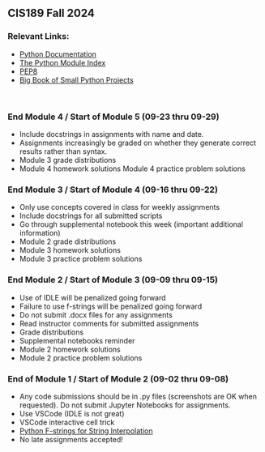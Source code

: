 
## CIS189 Fall 2024

### Relevant Links:

- [Python Documentation](https://docs.python.org/3/)
- [The Python Module Index](https://docs.python.org/3/py-modindex.html)
- [PEP8](https://peps.python.org/pep-0008/)
- [Big Book of Small Python Projects](https://inventwithpython.com/bigbookpython/)

<br>

### End Module 4 / Start of Module 5 (09-23 thru 09-29)

- Include docstrings in assignments with name and date. 
- Assignments increasingly be graded on whether they generate correct results
rather than syntax. 
-  Module 3 grade distributions
- Module 4 homework solutions
Module 4 practice problem solutions 


### End Module 3 / Start of Module 4 (09-16 thru 09-22)

- Only use concepts covered in class for weekly assignments 
- Include docstrings for all submitted scripts  
- Go through supplemental notebook this week (important additional information) 
- Module 2 grade distributions 
- Module 3 homework solutions 
- Module 3 practice problem solutions 




### End Module 2 / Start of Module 3 (09-09 thru 09-15)

- Use of IDLE will be penalized going forward 
- Failure to use f-strings will be penalized going forward
- Do not submit .docx files for any assignments
- Read instructor comments for submitted assignments
- Grade distributions
- Supplemental notebooks reminder
- Module 2 homework solutions
- Module 2 practice problem solutions



### End of Module 1 / Start of Module 2 (09-02 thru 09-08)

- Any code submissions should be in .py files (screenshots are OK when requested).
Do not submit Jupyter Notebooks for assignments. 
- Use VSCode (IDLE is not great)
- VSCode interactive cell trick
- [Python F-strings for String Interpolation](https://realpython.com/python-f-strings/)
- No late assignments accepted! 
